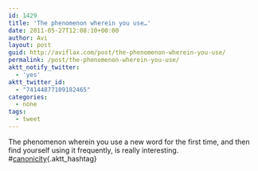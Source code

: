 ```yaml
---
id: 1429
title: 'The phenomenon wherein you use…'
date: 2011-05-27T12:08:10+00:00
author: Avi
layout: post
guid: http://aviflax.com/post/the-phenomenon-wherein-you-use/
permalink: /post/the-phenomenon-wherein-you-use/
aktt_notify_twitter:
  - 'yes'
aktt_twitter_id:
  - "74144877109182465"
categories:
  - none
tags:
  - tweet
---
```

The phenomenon wherein you use a new word for the first time, and then find yourself using it frequently, is really interesting. #[canonicity](http://search.twitter.com/search?q=%23canonicity){.aktt_hashtag}